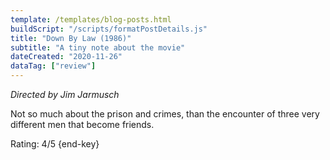 ```yaml
---
template: /templates/blog-posts.html
buildScript: "/scripts/formatPostDetails.js"
title: "Down By Law (1986)"
subtitle: "A tiny note about the movie"
dateCreated: "2020-11-26"
dataTag: ["review"]
---
```


_Directed by Jim Jarmusch_

Not so much about the prison and crimes, than the encounter of three very different men that become friends.

Rating: 4/5 {end-key}
